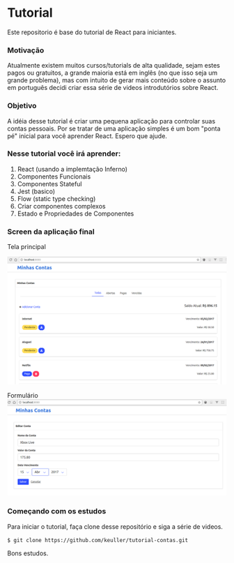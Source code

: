 # Tutorial

Este repositorio é base do tutorial de React para iniciantes.

### Motivação

Atualmente existem muitos cursos/tutorials de alta qualidade, sejam estes pagos ou gratuitos, a grande maioria está em inglês (no que isso seja um grande problema), mas com intuito de gerar mais conteúdo sobre o assunto em português decidi criar essa série de videos introdutórios sobre React.

### Objetivo

A idéia desse tutorial é criar uma pequena aplicação para controlar suas contas pessoais. Por se tratar de uma aplicação simples é um bom "ponta pé" inicial para você aprender React. Espero que ajude.

### Nesse tutorial você irá aprender:

1. React (usando a implemtação Inferno)
2. Componentes Funcionais
3. Componentes Stateful
4. Jest (basico)
5. Flow (static type checking)
6. Criar componentes complexos
7. Estado e Propriedades de Componentes

### Screen da aplicação final

Tela principal

![alt text](https://github.com/keuller/tutorial-contas/raw/master/screens/contas-home.png "")

Formulário
![alt text](https://github.com/keuller/tutorial-contas/raw/master/screens/contas-form.png "")

### Começando com os estudos

Para iniciar o tutorial, faça clone desse repositório e siga a série de videos.

```
$ git clone https://github.com/keuller/tutorial-contas.git
```

Bons estudos.

